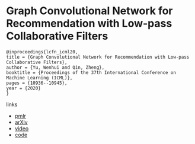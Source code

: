 # Graph Convolutional Network for Recommendation with Low-pass Collaborative Filters

```
@inproceedings{lcfn_icml20,
title = {Graph Convolutional Network for Recommendation with Low-pass Collaborative Filters},
author = {Yu, Wenhui and Qin, Zheng},
booktitle = {Proceedings of the 37th International Conference on Machine Learning (ICML)},
pages = {10936--10945},
year = {2020}
}
```

links
- [pmlr](http://proceedings.mlr.press/v119/yu20e.html)
- [arXiv](https://arxiv.org/abs/2006.15516)
- [video](https://slideslive.com/38927570)
- [code](https://github.com/Wenhui-Yu/LCFN)
